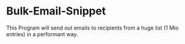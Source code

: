 # Bulk-Email-Snippet
This Program will send out emails to recipients from a huge list (1 Mio entries) in a performant way. 

